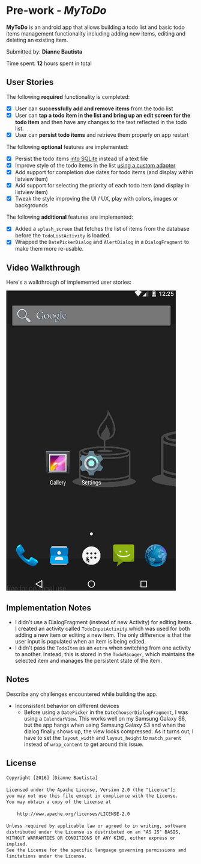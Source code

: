 # Pre-work - *MyToDo*

**MyToDo** is an android app that allows building a todo list and basic todo items management functionality including adding new items, editing and deleting an existing item.

Submitted by: **Dianne Bautista**

Time spent: **12** hours spent in total

## User Stories

The following **required** functionality is completed:

* [x] User can **successfully add and remove items** from the todo list
* [x] User can **tap a todo item in the list and bring up an edit screen for the todo item** and then have any changes to the text reflected in the todo list.
* [x] User can **persist todo items** and retrieve them properly on app restart

The following **optional** features are implemented:

* [x] Persist the todo items [into SQLite](http://guides.codepath.com/android/Persisting-Data-to-the-Device#sqlite) instead of a text file
* [x] Improve style of the todo items in the list [using a custom adapter](http://guides.codepath.com/android/Using-an-ArrayAdapter-with-ListView)
* [x] Add support for completion due dates for todo items (and display within listview item)
* [x] Add support for selecting the priority of each todo item (and display in listview item)
* [x] Tweak the style improving the UI / UX, play with colors, images or backgrounds

The following **additional** features are implemented:

* [x] Added a `splash_screen` that fetches the list of items from the database before the `TodoListActivity` is loaded.
* [x] Wrapped the `DatePickerDialog` and `AlertDialog` in a `DialogFragment` to make them more re-usable.

## Video Walkthrough 

Here's a walkthrough of implemented user stories:

![MyToDo App Walkthrough](codepath_demo.gif)

## Implementation Notes
* I didn't use a DialogFragment (instead of new Activity) for editing items. I created an activity called `TodoInputActivity` which was used for both adding a new item or editing a new item. The only difference is that the user input is populated when an item is being edited.
* I didn't pass the `TodoItem` as an `extra` when switching from one activity to another. Instead, this is stored in the `TodoManager`, which maintains the selected item and manages the persistent state of the item.

## Notes
Describe any challenges encountered while building the app.
* Inconsistent behavior on different devices
  * Before using a `DatePicker` in the `DateChooserDialogFragment`, I was using a `CalendarView`. This works well on my Samsung Galaxy S6, but the app hangs when using Samsung Galaxy S3 and when the dialog finally shows up, the view looks compressed. As it turns out, I have to set the `layout_width` and `layout_height` to `match_parent` instead of `wrap_content` to get around this issue. 


## License

    Copyright [2016] [Dianne Bautista]

    Licensed under the Apache License, Version 2.0 (the "License");
    you may not use this file except in compliance with the License.
    You may obtain a copy of the License at

        http://www.apache.org/licenses/LICENSE-2.0

    Unless required by applicable law or agreed to in writing, software
    distributed under the License is distributed on an "AS IS" BASIS,
    WITHOUT WARRANTIES OR CONDITIONS OF ANY KIND, either express or implied.
    See the License for the specific language governing permissions and
    limitations under the License.
